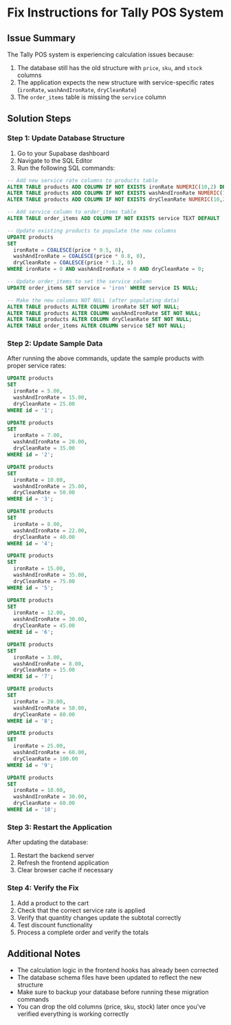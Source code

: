 # Fix Instructions for Tally POS System

## Issue Summary
The Tally POS system is experiencing calculation issues because:
1. The database still has the old structure with `price`, `sku`, and `stock` columns
2. The application expects the new structure with service-specific rates (`ironRate`, `washAndIronRate`, `dryCleanRate`)
3. The `order_items` table is missing the `service` column

## Solution Steps

### Step 1: Update Database Structure

1. Go to your Supabase dashboard
2. Navigate to the SQL Editor
3. Run the following SQL commands:

```sql
-- Add new service rate columns to products table
ALTER TABLE products ADD COLUMN IF NOT EXISTS ironRate NUMERIC(10,2) DEFAULT 0;
ALTER TABLE products ADD COLUMN IF NOT EXISTS washAndIronRate NUMERIC(10,2) DEFAULT 0;
ALTER TABLE products ADD COLUMN IF NOT EXISTS dryCleanRate NUMERIC(10,2) DEFAULT 0;

-- Add service column to order_items table
ALTER TABLE order_items ADD COLUMN IF NOT EXISTS service TEXT DEFAULT 'iron';

-- Update existing products to populate the new columns
UPDATE products 
SET 
  ironRate = COALESCE(price * 0.5, 0),
  washAndIronRate = COALESCE(price * 0.8, 0),
  dryCleanRate = COALESCE(price * 1.2, 0)
WHERE ironRate = 0 AND washAndIronRate = 0 AND dryCleanRate = 0;

-- Update order_items to set the service column
UPDATE order_items SET service = 'iron' WHERE service IS NULL;

-- Make the new columns NOT NULL (after populating data)
ALTER TABLE products ALTER COLUMN ironRate SET NOT NULL;
ALTER TABLE products ALTER COLUMN washAndIronRate SET NOT NULL;
ALTER TABLE products ALTER COLUMN dryCleanRate SET NOT NULL;
ALTER TABLE order_items ALTER COLUMN service SET NOT NULL;
```

### Step 2: Update Sample Data

After running the above commands, update the sample products with proper service rates:

```sql
UPDATE products 
SET 
  ironRate = 5.00,
  washAndIronRate = 15.00,
  dryCleanRate = 25.00
WHERE id = '1';

UPDATE products 
SET 
  ironRate = 7.00,
  washAndIronRate = 20.00,
  dryCleanRate = 35.00
WHERE id = '2';

UPDATE products 
SET 
  ironRate = 10.00,
  washAndIronRate = 25.00,
  dryCleanRate = 50.00
WHERE id = '3';

UPDATE products 
SET 
  ironRate = 8.00,
  washAndIronRate = 22.00,
  dryCleanRate = 40.00
WHERE id = '4';

UPDATE products 
SET 
  ironRate = 15.00,
  washAndIronRate = 35.00,
  dryCleanRate = 75.00
WHERE id = '5';

UPDATE products 
SET 
  ironRate = 12.00,
  washAndIronRate = 30.00,
  dryCleanRate = 45.00
WHERE id = '6';

UPDATE products 
SET 
  ironRate = 3.00,
  washAndIronRate = 8.00,
  dryCleanRate = 15.00
WHERE id = '7';

UPDATE products 
SET 
  ironRate = 20.00,
  washAndIronRate = 50.00,
  dryCleanRate = 80.00
WHERE id = '8';

UPDATE products 
SET 
  ironRate = 25.00,
  washAndIronRate = 60.00,
  dryCleanRate = 100.00
WHERE id = '9';

UPDATE products 
SET 
  ironRate = 10.00,
  washAndIronRate = 30.00,
  dryCleanRate = 60.00
WHERE id = '10';
```

### Step 3: Restart the Application

After updating the database:
1. Restart the backend server
2. Refresh the frontend application
3. Clear browser cache if necessary

### Step 4: Verify the Fix

1. Add a product to the cart
2. Check that the correct service rate is applied
3. Verify that quantity changes update the subtotal correctly
4. Test discount functionality
5. Process a complete order and verify the totals

## Additional Notes

- The calculation logic in the frontend hooks has already been corrected
- The database schema files have been updated to reflect the new structure
- Make sure to backup your database before running these migration commands
- You can drop the old columns (price, sku, stock) later once you've verified everything is working correctly